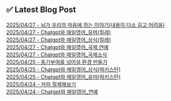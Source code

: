 
## ✅ Latest Blog Post
 
[2025/04/27 - 뇌가 우리의 마음에 하는 이야기(내용이 다소 길고 어려움)](https://3hongstore.tistory.com/229) <br/>
[2025/04/27 - Chatgpt와 매일영어_유머(칠레)](https://3hongstore.tistory.com/228) <br/>
[2025/04/27 - Chatgpt와 매일영어_상식(칠레)](https://3hongstore.tistory.com/227) <br/>
[2025/04/27 - Chatgpt와 매일영어_국제 연예](https://3hongstore.tistory.com/226) <br/>
[2025/04/27 - Chatgpt와 매일영어_국제소식](https://3hongstore.tistory.com/225) <br/>
[2025/04/25 - 동기부여를 넘어설 환경 만들기](https://3hongstore.tistory.com/224) <br/>
[2025/04/25 - Chatgpt와 매일영어_상식(파키스탄)](https://3hongstore.tistory.com/223) <br/>
[2025/04/25 - Chatgpt와 매일영어_유머(파키스탄)](https://3hongstore.tistory.com/222) <br/>
[2025/04/24 - 커피 절제해보기](https://3hongstore.tistory.com/221) <br/>
[2025/04/24 - Chatgpt와 매일영어_연예](https://3hongstore.tistory.com/220) <br/>
